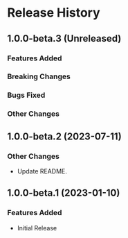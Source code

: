 # Release History

## 1.0.0-beta.3 (Unreleased)

### Features Added

### Breaking Changes

### Bugs Fixed

### Other Changes

## 1.0.0-beta.2 (2023-07-11)

### Other Changes

- Update README.

## 1.0.0-beta.1 (2023-01-10)

### Features Added

- Initial Release
